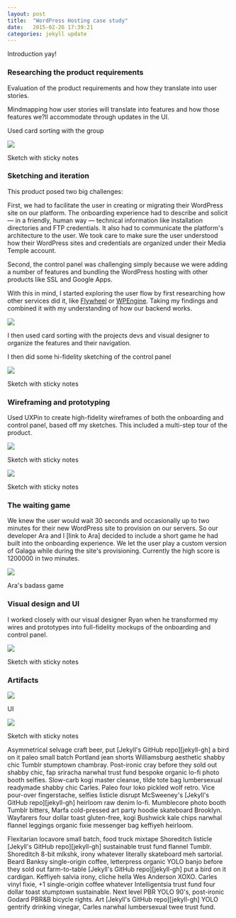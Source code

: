```yaml
---
layout: post
title:  "WordPress Hosting case study"
date:   2015-02-26 17:39:21
categories: jekyll update
---
```


Introduction yay!






<h3>Researching the product requirements</h3>

Evaluation of the product requirements and how they translate into user stories.

Mindmapping how user stories will translate into features and how those features we?ll accommodate through updates in the UI.

Used card sorting with the group

<img class="large" src="/images/wordpress-mind-mapping.jpg" />

<p class="caption">Sketch with sticky notes</p>





<h3>Sketching and iteration</h3>

This product posed two big challenges:

First, we had to facilitate the user in creating or migrating their WordPress site on our platform. The onboarding experience had to describe and solicit  &mdash; in a friendly, human way &mdash; technical information like installation directories and FTP credentials. It also had to communicate the platform's architecture to the user. We took care to make sure the user understood how their WordPress sites and credentials are organized under their Media Temple account.
    
Second, the control panel was challenging simply because we were adding a number of features and bundling the WordPress hosting with other products like SSL and Google Apps.

With this in mind, I started exploring the user flow by first researching how other services did it, like [Flywheel][flywheel] or [WPEngine][wpengine]. Taking my findings and combined it with my understanding of how our backend works.

<img class="large" src="/images/wordpress-user-flow.png" />

I then used card sorting with the projects devs and visual designer to organize the features and their navigation.

I then did some hi-fidelity sketching of the control panel

<img class="" src="/images/wordpress-panel-sketch.jpg" />

<p class="caption">Sketch with sticky notes</p>



<h3>Wireframing and prototyping</h3>

Used UXPin to create high-fidelity wireframes of both the onboarding and control panel, based off my sketches. This included a multi-step tour of the product.

<img class="large" src="/images/wordpress-onboard-wireframes.png" />

<p class="caption">Sketch with sticky notes</p>

<img class="large" src="/images/wordpress-my-site-control-panel.png" />

<p class="caption">Sketch with sticky notes</p>



<h3>The waiting game</h3>

We knew the user would wait 30 seconds and occasionally up to two minutes for their new WordPress site to provision on our servers. So our developer Ara and I [link to Ara] decided to include a short game he had built into the onboarding experience. We let the user play a custom version of Galaga while during the site's provisioning. Currently the high score is 1200000 in two minutes.

<img class="large" src="/images/test-dashboard.jpg" />

<p class="caption">Ara's badass game</p>



<h3>Visual design and UI</h3>

I worked closely with our visual designer Ryan when he transformed my wires and prototypes into full-fidelity mockups of the onboarding and control panel.



<img class="large" src="/images/wordpress-my-site-ui.png" />

<p class="caption">Sketch with sticky notes</p>



<h3>Artifacts</h3>

<img class="large" src="/images/wordpress-onboard-ui.png" />

<p class="caption"> UI</p>

<img class="large" src="/images/wordpress-all-sites-ui.png" />

<p class="caption">Sketch with sticky notes</p>














Asymmetrical selvage craft beer, put [Jekyll's GitHub repo][jekyll-gh] a bird on it paleo small batch Portland jean shorts Williamsburg aesthetic shabby chic Tumblr stumptown chambray. Post-ironic cray before they sold out shabby chic, fap sriracha narwhal trust fund bespoke organic lo-fi photo booth selfies. Slow-carb kogi master cleanse, tilde tote bag lumbersexual readymade shabby chic Carles. Paleo four loko pickled wolf retro. Vice pour-over fingerstache, selfies listicle disrupt McSweeney's [Jekyll's GitHub repo][jekyll-gh] heirloom raw denim lo-fi. Mumblecore photo booth Tumblr bitters, Marfa cold-pressed art party hoodie skateboard Brooklyn. Wayfarers four dollar toast gluten-free, kogi Bushwick kale chips narwhal flannel leggings organic fixie messenger bag keffiyeh heirloom.



Flexitarian locavore small batch, food truck mixtape Shoreditch listicle [Jekyll's GitHub repo][jekyll-gh] sustainable trust fund flannel Tumblr. Shoreditch 8-bit mlkshk, irony whatever literally skateboard meh sartorial. Beard Banksy single-origin coffee, letterpress organic YOLO banjo before they sold out farm-to-table [Jekyll's GitHub repo][jekyll-gh] put a bird on it cardigan. Keffiyeh salvia irony, cliche hella Wes Anderson XOXO. Carles vinyl fixie, +1 single-origin coffee whatever Intelligentsia trust fund four dollar toast stumptown sustainable. Next level PBR YOLO 90's, post-ironic Godard PBR&B bicycle rights. Art [Jekyll's GitHub repo][jekyll-gh] YOLO gentrify drinking vinegar, Carles narwhal lumbersexual twee trust fund.




[flywheel]: https://getflywheel.com/
[wpengine]:    http://wpengine.com/
